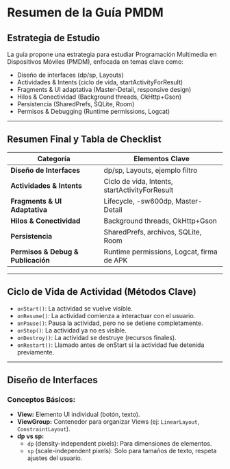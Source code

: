 ﻿# Resumen de la Guía PMDM

## Estrategia de Estudio
La guía propone una estrategia para estudiar Programación Multimedia en Dispositivos Móviles (PMDM), enfocada en temas clave como:

- Diseño de interfaces (dp/sp, Layouts)
- Actividades & Intents (ciclo de vida, startActivityForResult)
- Fragments & UI adaptativa (Master-Detail, responsive design)
- Hilos & Conectividad (Background threads, OkHttp+Gson)
- Persistencia (SharedPrefs, SQLite, Room)
- Permisos & Debugging (Runtime permissions, Logcat)

---

## Resumen Final y Tabla de Checklist

| Categoría                          | Elementos Clave                                         |
|------------------------------------|---------------------------------------------------------|
| **Diseño de Interfaces**           | dp/sp, Layouts, ejemplo filtro                          |
| **Actividades & Intents**          | Ciclo de vida, Intents, startActivityForResult          |
| **Fragments & UI Adaptativa**      | Lifecycle, -sw600dp, Master-Detail                      |
| **Hilos & Conectividad**           | Background threads, OkHttp+Gson                         |
| **Persistencia**                   | SharedPrefs, archivos, SQLite, Room                     |
| **Permisos & Debug & Publicación** | Runtime permissions, Logcat, firma de APK               |

---

## Ciclo de Vida de Actividad (Métodos Clave)
- `onStart()`: La actividad se vuelve visible.  
- `onResume()`: La actividad comienza a interactuar con el usuario.  
- `onPause()`: Pausa la actividad, pero no se detiene completamente.  
- `onStop()`: La actividad ya no es visible.  
- `onDestroy()`: La actividad se destruye (recursos finales).  
- `onRestart()`: Llamado antes de onStart si la actividad fue detenida previamente.

---

## Diseño de Interfaces
### Conceptos Básicos:
- **View:** Elemento UI individual (botón, texto).  
- **ViewGroup:** Contenedor para organizar Views (ej: `LinearLayout`, `ConstraintLayout`).  
- **dp vs sp:**  
  - `dp` (density-independent pixels): Para dimensiones de elementos.  
  - `sp` (scale-independent pixels): Solo para tamaños de texto, respeta ajustes del usuario.
